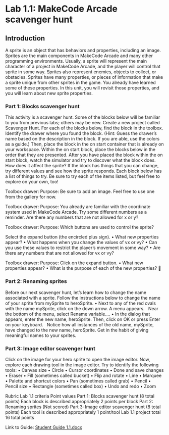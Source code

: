 # Lab 1.1: MakeCode Arcade scavenger hunt

## Introduction
A sprite is an object that has behaviors and properties, including an image. Sprites are the main components in MakeCode Arcade and many other programming environments. Usually, a sprite will represent the main character of a project in MakeCode Arcade, and the player will control that sprite in some way. Sprites also represent enemies, objects to collect, or obstacles.
Sprites have many properties, or pieces of information that make a sprite unique from other sprites in the game. You already have learned some of these properties. In this unit, you will revisit those properties, and you will learn about new sprite properties.

### Part 1: Blocks scavenger hunt
This activity is a scavenger hunt. Some of the blocks below will be familiar to you from previous labs; others may be new.
Create a new project called Scavenger Hunt. For each of the blocks below, find the block in the toolbox. Identify the drawer where you found the block. (Hint: Guess the drawer’s name based on the description in the block. If you are able, use the colors as a guide.) Then, place the block in the on start container that is already on your workspace. Within the on start block, place the blocks below in the order that they are presented.
After you have placed the block within the on start block, watch the simulator and try to discover what the block does. How does it affect the sprite? If the block has things that you can change, try different values and see how the sprite responds. Each block below has a list of things to try. Be sure to try each of the items listed, but feel free to explore on your own, too!

Toolbox drawer:
Purpose:
Be sure to add an image. Feel free to use one from the gallery for now.

Toolbox drawer:
Purpose:
You already are familiar with the coordinate system used in MakeCode Arcade. Try some different numbers as a reminder.
Are there any numbers that are not allowed for x or y?

Toolbox drawer:
Purpose:
Which buttons are used to control the sprite?

Select the expand button (the encircled plus sign).
	•	What new properties appear?
	•	What happens when you change the values of vx or vy?
	•	Can you use these values to restrict the player’s movement in some way?
	•	Are there any numbers that are not allowed for vx or vy?

Toolbox drawer:
Purpose:
Click on the expand button.
	•	What new properties appear?
	•	What is the purpose of each of the new properties?


### Part 2: Renaming sprites
Before our next scavenger hunt, let’s learn how to change the name associated with a sprite. Follow the instructions below to change the name of your sprite from mySprite to heroSprite.
	•	Next to any of the red ovals with the name mySprite, click on the down arrow. A menu appears.  
Near the bottom of the menu, select Rename variable….
	•	In the dialog that appears, enter the new name, heroSprite. Then, click on OK or press Enter on your keyboard.  
Notice how all instances of the old name, mySprite, have changed to the new name, heroSprite. Get in the habit of giving meaningful names to your sprites.

### Part 3: Image editor scavenger hunt
Click on the image for your hero sprite to open the image editor. Now, explore each drawing tool in the image editor. Try to identify the following tools:
	•	Canvas size
	•	Circle
	•	Cursor coordinates
	•	Done and save changes
	•	Eraser
	•	Fill (sometimes called bucket)
	•	Flip and rotate
	•	Line
	•	Marquee
	•	Palette and shortcut colors
	•	Pan (sometimes called grab)
	•	Pencil
	•	Pencil size
	•	Rectangle (sometimes called box)
	•	Undo and redo
	•	Zoom



Rubric
Lab 1.1 criteria
Point values
Part 1: Blocks scavenger hunt
(8 total points)
Each block is described appropriately
2 points per block
Part 2: Renaming sprites
(Not scored)
Part 3: Image editor scavenger hunt
(8 total points)
Each tool is described appropriately
1 point/tool
Lab 1.1 project total
16 total points

Link to Guide: [Student Guide 1.1.docx](https://github.com/Keyes-Intro-to-Programming/unit1-1-scavenger-hunt/files/12856239/Student.Guide.1.1.docx)


